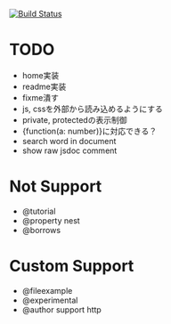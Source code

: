 [![Build Status](https://travis-ci.org/h13i32maru/jsdoc-cloudy.svg?branch=master)](https://travis-ci.org/h13i32maru/jsdoc-cloudy)

# TODO
- home実装
- readme実装
- fixme潰す
- js, cssを外部から読み込めるようにする
- private, protectedの表示制御
- {function(a: number)}に対応できる？
- search word in document
- show raw jsdoc comment

# Not Support
- @tutorial
- @property nest
- @borrows

# Custom Support
- @fileexample
- @experimental
- @author support http
